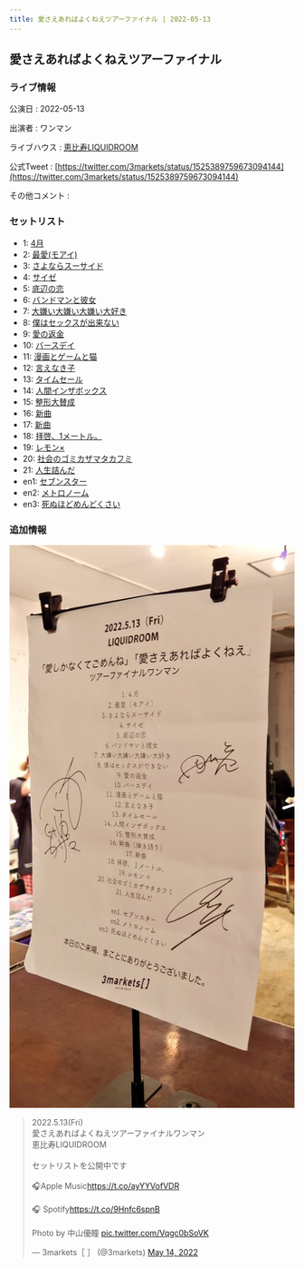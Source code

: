 ```yaml
---
title: 愛さえあればよくねえツアーファイナル | 2022-05-13
---
```

## 愛さえあればよくねえツアーファイナル

### ライブ情報

公演日
:    2022-05-13

出演者
:    ワンマン

ライブハウス
:    [恵比寿LIQUIDROOM](livehouse001.html)

公式Tweet
:    [https://twitter.com/3markets/status/1525389759673094144](https://twitter.com/3markets/status/1525389759673094144)

その他コメント
:    

### セットリスト

*  1: [4月](song029.html)
*  2: [最愛(モアイ)](song014.html)
*  3: [さよならスーサイド](song013.html)
*  4: [サイゼ](song004.html)
*  5: [底辺の恋](song008.html)
*  6: [バンドマンと彼女](song009.html)
*  7: [大嫌い大嫌い大嫌い大好き](song035.html)
*  8: [僕はセックスが出来ない](song006.html)
*  9: [愛の返金](song012.html)
*  10: [バースデイ](song028.html)
*  11: [漫画とゲームと猫](song023.html)
*  12: [言えなき子](song027.html)
*  13: [タイムセール](song007.html)
*  14: [人間インザボックス](song016.html)
*  15: [整形大賛成](song005.html)
*  16: [新曲](song001.html)
*  17: [新曲](song001.html)
*  18: [拝啓、1メートル。](song010.html)
*  19: [レモン×](song003.html)
*  20: [社会のゴミカザマタカフミ](song002.html)
*  21: [人生詰んだ](song031.html)
*  en1: [セブンスター](song020.html)
*  en2: [メトロノーム](song025.html)
*  en3: [死ぬほどめんどくさい](song018.html)


### 追加情報


[![セトリ画像](images/001.jpg)](images/001.jpg)


<blockquote class="twitter-tweet"><p lang="ja" dir="ltr">2022.5.13(Fri)<br>愛さえあればよくねえツアーファイナルワンマン<br>恵比寿LIQUIDROOM<br><br>セットリストを公開中です<br><br>🎧Apple Music<a href="https://t.co/ayYYVofVDR">https://t.co/ayYYVofVDR</a><br><br>🎧 Spotify<a href="https://t.co/9Hnfc6spnB">https://t.co/9Hnfc6spnB</a><br><br>Photo by 中山優瞳 <a href="https://t.co/Vqgc0bSoVK">pic.twitter.com/Vqgc0bSoVK</a></p>&mdash; 3markets［ ］ (@3markets) <a href="https://twitter.com/3markets/status/1525389759673094144?ref_src=twsrc%5Etfw">May 14, 2022</a></blockquote>
<script async src="https://platform.twitter.com/widgets.js" charset="utf-8"></script>


